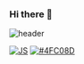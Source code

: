 ### Hi there 👋

<!--
**sjoongh/sjoongh** is a ✨ _special_ ✨ repository because its `README.md` (this file) appears on your GitHub profile.

Here are some ideas to get you started:

- 🔭 I’m currently working on ...
- 🌱 I’m currently learning ...
- 👯 I’m looking to collaborate on ...
- 🤔 I’m looking for help with ...
- 💬 Ask me about ...
- 📫 How to reach me: ...
- 😄 Pronouns: ...
- ⚡ Fun fact: ...
-->
![header](https://capsule-render.vercel.app/api?type=slice&color=blue&height=300&section=header&text=JoongHoShin&fontSize=90)

[![JS](https://img.shields.io/badge/JavaScript-F7DF1E?style=flat-square&logo=JavaScript&logoColor=black)](/README.md)
[![#4FC08D](https://img.shields.io/badge/JavaScript-F7DF1E?style=flat-square&logo=JavaScript&logoColor=black)](/README.md)

